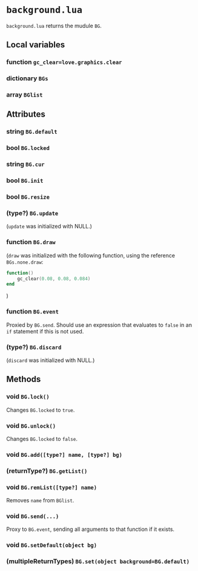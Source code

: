 # `background.lua`
`background.lua` returns the mudule `BG`.

## Local variables

### function `gc_clear=love.graphics.clear`

### dictionary `BGs`

### array `BGlist`

## Attributes

### string `BG.default`

### bool `BG.locked`

### string `BG.cur`

### bool `BG.init`

### bool `BG.resize`

### (type?) `BG.update`
(`update` was initialized with NULL.)

### function `BG.draw`
(`draw` was initialized with the following function, using the reference `BGs.none.draw`:
```lua
function()
    gc_clear(0.08, 0.08, 0.084)
end
```
)

### function `BG.event`
Proxied by `BG.send`. Should use an expression that evaluates to `false` in an `if` statement if this is not used.

### (type?) `BG.discard`
(`discard` was initialized with NULL.)

## Methods

### void `BG.lock()`
Changes `BG.locked` to `true`.

### void `BG.unlock()`
Changes `BG.locked` to `false`.

### void `BG.add([type?] name, [type?] bg)`

### (returnType?) `BG.getList()`

### void `BG.remList([type?] name)`
Removes `name` from `BGlist`.

### void `BG.send(...)`
Proxy to `BG.event`, sending all arguments to that function if it exists.

### void `BG.setDefault(object bg)`

### (multipleReturnTypes) `BG.set(object background=BG.default)`
